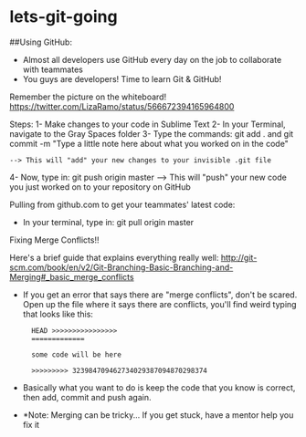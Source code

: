 # lets-git-going

##Using GitHub:

- Almost all developers use GitHub every day on the job to collaborate with teammates 
- You guys are developers! Time to learn Git & GitHub! 

Remember the picture on the whiteboard! 
https://twitter.com/LizaRamo/status/566672394165964800



Steps: 
1- Make changes to your code in Sublime Text
2- In your Terminal, navigate to the Gray Spaces folder
3- Type the commands: 
		git add . 
	and 
		git commit -m "Type a little note here about what you worked on in the code"

	--> This will "add" your new changes to your invisible .git file 
4- Now, type in: 
		git push origin master
	--> This will "push" your new code you just worked on to your repository on GitHub 



Pulling from github.com to get your teammates' latest code:

- In your terminal, type in:
		git pull origin master



Fixing Merge Conflicts!! 

Here's a brief guide that explains everything really well: 
http://git-scm.com/book/en/v2/Git-Branching-Basic-Branching-and-Merging#_basic_merge_conflicts

- If you get an error that says there are "merge conflicts", don't be scared. Open up the file where it says there are conflicts, you'll find weird typing that looks like this:

		HEAD >>>>>>>>>>>>>>>>
		=============

		some code will be here

		>>>>>>>>> 323984709462734029387094870298374

- Basically what you want to do is keep the code that you know is correct, then add, commit and push again. 
- *Note: Merging can be tricky... If you get stuck, have a mentor help you fix it






